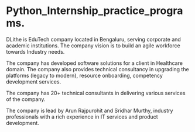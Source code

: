 # Python_Internship_practice_programs.

DLithe is EduTech company located in Bengaluru, serving corporate and academic institutions. The company vision is to build an agile workforce towards Industry needs.


The company has developed software solutions for a client in Healthcare domain. The company also provides technical consultancy in upgrading the platforms (legacy to modern), resource onboarding, competency development services.


The company has 20+ technical consultants in delivering various services of the company. 


The company is lead by Arun Rajpurohit and Sridhar Murthy, industry professionals with a rich experience in IT services and product development.
